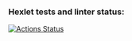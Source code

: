 ### Hexlet tests and linter status:
[![Actions Status](https://github.com/Barzabel/python-project-lvl2/workflows/hexlet-check/badge.svg)](https://github.com/Barzabel/python-project-lvl2/actions)